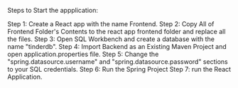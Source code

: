 Steps to Start the appplication:

Step 1: Create a React app with the name Frontend.
Step 2: Copy All of Frontend Folder's Contents to the react app frontend folder and replace all the files.
Step 3: Open SQL Workbench and create a database with the name "tinderdb".
Step 4: Import Backend as an Existing Maven Project and open application.properties file.
Step 5: Change the "spring.datasource.username" and "spring.datasource.password" sections to your SQL credentials.
Step 6: Run the Spring Project
Step 7: run the React Application.
